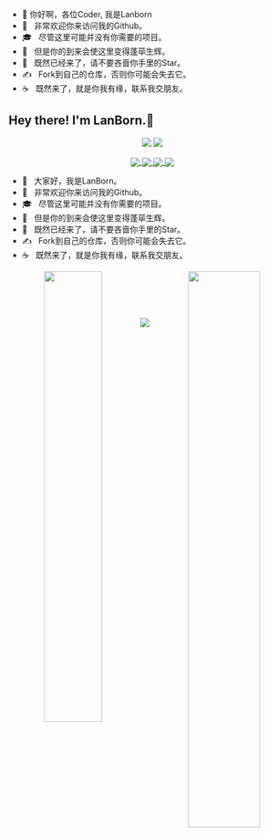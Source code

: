 - 👋  你好啊，各位Coder, 我是Lanborn
- 🤔 &nbsp; 非常欢迎你来访问我的Github。
- 🎓 &nbsp; 尽管这里可能并没有你需要的项目。
- 💼 &nbsp; 但是你的到来会使这里变得蓬荜生辉。
- 🌱 &nbsp; 既然已经来了，请不要吝啬你手里的Star。
- ✍️ &nbsp; Fork到自己的仓库，否则你可能会失去它。
- ☕ &nbsp; 既然来了，就是你我有缘，联系我交朋友。 

<!---
Lanborn/Lanborn is a ✨ special ✨ repository because its `README.md` (this file) appears on your GitHub profile.
You can click the Preview link to take a look at your changes.
--->



<h2> Hey there! I'm LanBorn.👋</h2>

<p align = "center">
  <img src = "https://github-readme-stats.vercel.app/api?username=wangscaler&count_private=true&show_icons=true&theme=tokyonight&line_height=27">
  <img src = "https://github-readme-stats.vercel.app/api/top-langs/?username=wangscaler&theme=tokyonight">
</p>



<p align = "center">
<a href="https://github.com/Lanborn/Vueprs">
  <img align="center" src="https://github-readme-stats.vercel.app/api/pin/?username=LanBorn&repo=Vueprs&theme=tokyonight" />
</a>
<a href="https://github.com/Lanborn/CmsAdmin ">
  <img align="center" src="https://github-readme-stats.vercel.app/api/pin/?username=LanBorn&repo=CmsAdmin&theme=tokyonight" />
</a>
<a href="https://github.com/Lanborn/cloud_music">
  <img align="center" src="https://github-readme-stats.vercel.app/api/pin/?username=LanBorn&repo=cloud_music&theme=tokyonight" />
</a>
<a href="https://github.com/Lanborn/Ln-vite-pinia">
  <img align="center" src="https://github-readme-stats.vercel.app/api/pin/?username=LanBorn&repo=Ln-vite-pinia&theme=tokyonight" />
</a>
</p>

- 🔭 &nbsp; 大家好，我是LanBorn。
- 	🤔 &nbsp; 非常欢迎你来访问我的Github。
- 🎓 &nbsp; 尽管这里可能并没有你需要的项目。
- 💼 &nbsp; 但是你的到来会使这里变得蓬荜生辉。
- 🌱 &nbsp; 既然已经来了，请不要吝啬你手里的Star。
- ✍️ &nbsp; Fork到自己的仓库，否则你可能会失去它。
- ☕ &nbsp; 既然来了，就是你我有缘，联系我交朋友。 



<p align = "center">
  <img align = "left" src = "https://github-readme-streak-stats.herokuapp.com/?user=LanBorn&theme=tokyonight" width="45%">
  <img align = "right" src = "https://github-profile-trophy.vercel.app/?username=LanBorn&theme=tokyonight" width="50%" >
</p>

<br><br><br><br>

<p align = "center" >
  <img src = "https://komarev.com/ghpvc/?username=wangscaler" >
</p>